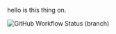hello is this thing on.

![GitHub Workflow Status (branch)](https://img.shields.io/github/actions/workflow/status/MutantAc/Coursework/main.yml?branch=master)
